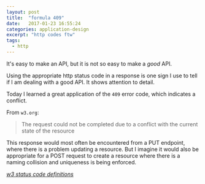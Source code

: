 ```yaml
---
layout: post
title:  "formula 409"
date:   2017-01-23 16:55:24
categories: application-design
excerpt: "http codes ftw"
tags:
  - http
---
```

It's easy to make an API, but it is not so easy to make a *good* API.

Using the appropriate http status code in a response is one sign I use to tell if I am dealing with a good API.  It shows attention to detail.

Today I learned a great application of the `409` error code, which indicates a conflict.

From `w3.org`:
> The request could not be completed due to a conflict with the current state of the resource

This response would most often be encountered from a PUT endpoint, where there is a problem updating a resource.  But I imagine it would also be appropriate for a POST request to create a resource where there is a naming collision and uniqueness is being enforced.

*[w3 status code definitions](https://www.w3.org/Protocols/rfc2616/rfc2616-sec10.html)*
